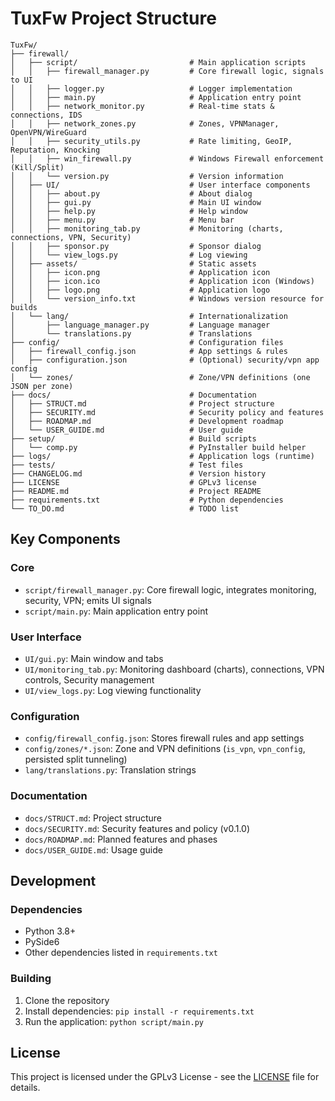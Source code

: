 # TuxFw Project Structure

```text
TuxFw/
├── firewall/
│   ├── script/                         # Main application scripts
│   │   ├── firewall_manager.py         # Core firewall logic, signals to UI
│   │   ├── logger.py                   # Logger implementation
│   │   ├── main.py                     # Application entry point
│   │   ├── network_monitor.py          # Real-time stats & connections, IDS
│   │   ├── network_zones.py            # Zones, VPNManager, OpenVPN/WireGuard
│   │   ├── security_utils.py           # Rate limiting, GeoIP, Reputation, Knocking
│   │   ├── win_firewall.py             # Windows Firewall enforcement (Kill/Split)
│   │   └── version.py                  # Version information
│   ├── UI/                             # User interface components
│   │   ├── about.py                    # About dialog
│   │   ├── gui.py                      # Main UI window
│   │   ├── help.py                     # Help window
│   │   ├── menu.py                     # Menu bar
│   │   ├── monitoring_tab.py           # Monitoring (charts, connections, VPN, Security)
│   │   ├── sponsor.py                  # Sponsor dialog
│   │   └── view_logs.py                # Log viewing
│   ├── assets/                         # Static assets
│   │   ├── icon.png                    # Application icon
│   │   ├── icon.ico                    # Application icon (Windows)
│   │   ├── logo.png                    # Application logo
│   │   └── version_info.txt            # Windows version resource for builds
│   └── lang/                           # Internationalization
│       ├── language_manager.py         # Language manager
│       └── translations.py             # Translations
├── config/                             # Configuration files
│   ├── firewall_config.json            # App settings & rules
│   ├── configuration.json              # (Optional) security/vpn app config
│   └── zones/                          # Zone/VPN definitions (one JSON per zone)
├── docs/                               # Documentation
│   ├── STRUCT.md                       # Project structure
│   ├── SECURITY.md                     # Security policy and features
│   ├── ROADMAP.md                      # Development roadmap
│   └── USER_GUIDE.md                   # User guide
├── setup/                              # Build scripts
│   └── comp.py                         # PyInstaller build helper
├── logs/                               # Application logs (runtime)
├── tests/                              # Test files
├── CHANGELOG.md                        # Version history
├── LICENSE                             # GPLv3 license
├── README.md                           # Project README
├── requirements.txt                    # Python dependencies
└── TO_DO.md                            # TODO list
```

## Key Components

### Core

- `script/firewall_manager.py`: Core firewall logic, integrates monitoring, security, VPN; emits UI signals
- `script/main.py`: Main application entry point

### User Interface

- `UI/gui.py`: Main window and tabs
- `UI/monitoring_tab.py`: Monitoring dashboard (charts), connections, VPN controls, Security management
- `UI/view_logs.py`: Log viewing functionality

### Configuration

- `config/firewall_config.json`: Stores firewall rules and app settings
- `config/zones/*.json`: Zone and VPN definitions (`is_vpn`, `vpn_config`, persisted split tunneling)
- `lang/translations.py`: Translation strings

### Documentation

- `docs/STRUCT.md`: Project structure
- `docs/SECURITY.md`: Security features and policy (v0.1.0)
- `docs/ROADMAP.md`: Planned features and phases
- `docs/USER_GUIDE.md`: Usage guide

## Development

### Dependencies

- Python 3.8+
- PySide6
- Other dependencies listed in `requirements.txt`

### Building

1. Clone the repository
2. Install dependencies: `pip install -r requirements.txt`
3. Run the application: `python script/main.py`

## License

This project is licensed under the GPLv3 License - see the [LICENSE](LICENSE) file for details.
